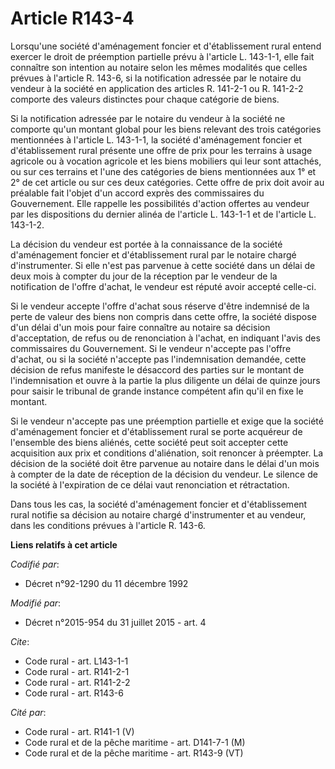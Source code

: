 # Article R143-4

Lorsqu'une société d'aménagement foncier et d'établissement rural entend exercer le droit de préemption partielle prévu à
l'article L. 143-1-1, elle fait connaître son intention au notaire selon les mêmes modalités que celles prévues à l'article
R. 143-6, si la notification adressée par le notaire du vendeur à la société en application des articles R. 141-2-1 ou R.
141-2-2 comporte des valeurs distinctes pour chaque catégorie de biens. 

Si la notification adressée par le notaire du vendeur à la société ne comporte qu'un montant global pour les biens relevant
des trois catégories mentionnées à l'article L. 143-1-1, la société d'aménagement foncier et d'établissement rural présente
une offre de prix pour les terrains à usage agricole ou à vocation agricole et les biens mobiliers qui leur sont attachés, ou
sur ces terrains et l'une des catégories de biens mentionnées aux 1° et 2° de cet article ou sur ces deux catégories. Cette
offre de prix doit avoir au préalable fait l'objet d'un accord exprès des commissaires du Gouvernement. Elle rappelle les
possibilités d'action offertes au vendeur par les dispositions du dernier alinéa de l'article L. 143-1-1 et de l'article L.
143-1-2. 

La décision du vendeur est portée à la connaissance de la société d'aménagement foncier et d'établissement rural par le
notaire chargé d'instrumenter. Si elle n'est pas parvenue à cette société dans un délai de deux mois à compter du jour de la
réception par le vendeur de la notification de l'offre d'achat, le vendeur est réputé avoir accepté celle-ci. 

Si le vendeur accepte l'offre d'achat sous réserve d'être indemnisé de la perte de valeur des biens non compris dans cette
offre, la société dispose d'un délai d'un mois pour faire connaître au notaire sa décision d'acceptation, de refus ou de
renonciation à l'achat, en indiquant l'avis des commissaires du Gouvernement. Si le vendeur n'accepte pas l'offre d'achat, ou
si la société n'accepte pas l'indemnisation demandée, cette décision de refus manifeste le désaccord des parties sur le
montant de l'indemnisation et ouvre à la partie la plus diligente un délai de quinze jours pour saisir le tribunal de grande
instance compétent afin qu'il en fixe le montant. 

Si le vendeur n'accepte pas une préemption partielle et exige que la société d'aménagement foncier et d'établissement rural
se porte acquéreur de l'ensemble des biens aliénés, cette société peut soit accepter cette acquisition aux prix et conditions
d'aliénation, soit renoncer à préempter. La décision de la société doit être parvenue au notaire dans le délai d'un mois à
compter de la date de réception de la décision du vendeur. Le silence de la société à l'expiration de ce délai vaut
renonciation et rétractation. 

Dans tous les cas, la société d'aménagement foncier et d'établissement rural notifie sa décision au notaire chargé
d'instrumenter et au vendeur, dans les conditions prévues à l'article R. 143-6.

**Liens relatifs à cet article**

_Codifié par_:

  - Décret n°92-1290 du 11 décembre 1992

_Modifié par_:

  - Décret n°2015-954 du 31 juillet 2015 - art. 4

_Cite_:

  - Code rural - art. L143-1-1
  - Code rural - art. R141-2-1
  - Code rural - art. R141-2-2
  - Code rural - art. R143-6

_Cité par_:

  - Code rural - art. R141-1 (V)
  - Code rural et de la pêche maritime - art. D141-7-1 (M)
  - Code rural et de la pêche maritime - art. R143-9 (VT)
